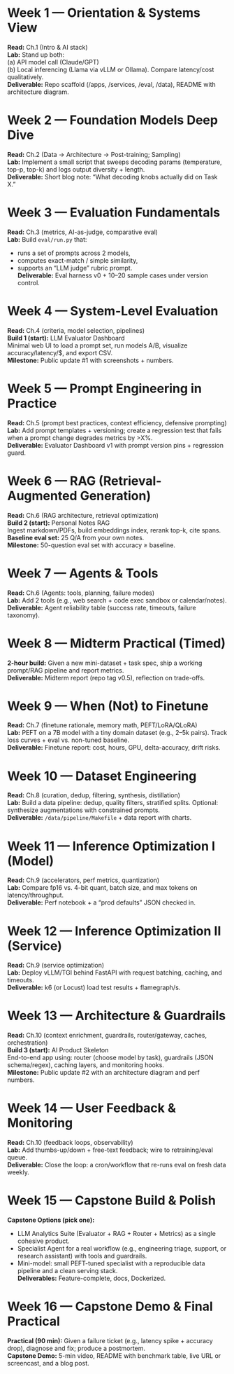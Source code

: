 # Week 1 — Orientation & Systems View
**Read:** Ch.1 (Intro & AI stack)  
**Lab:** Stand up both:  
(a) API model call (Claude/GPT)  
(b) Local inferencing (Llama via vLLM or Ollama). Compare latency/cost qualitatively.  
**Deliverable:** Repo scaffold (/apps, /services, /eval, /data), README with architecture diagram.  

# Week 2 — Foundation Models Deep Dive
**Read:** Ch.2 (Data → Architecture → Post-training; Sampling)  
**Lab:** Implement a small script that sweeps decoding params (temperature, top-p, top-k) and logs output diversity + length.  
**Deliverable:** Short blog note: “What decoding knobs actually did on Task X.”  

# Week 3 — Evaluation Fundamentals
**Read:** Ch.3 (metrics, AI-as-judge, comparative eval)  
**Lab:** Build `eval/run.py` that:  
- runs a set of prompts across 2 models,  
- computes exact-match / simple similarity,  
- supports an “LLM judge” rubric prompt.  
**Deliverable:** Eval harness v0 + 10–20 sample cases under version control.  

# Week 4 — System-Level Evaluation
**Read:** Ch.4 (criteria, model selection, pipelines)  
**Build 1 (start):** LLM Evaluator Dashboard  
Minimal web UI to load a prompt set, run models A/B, visualize accuracy/latency/$, and export CSV.  
**Milestone:** Public update #1 with screenshots + numbers.  

# Week 5 — Prompt Engineering in Practice
**Read:** Ch.5 (prompt best practices, context efficiency, defensive prompting)  
**Lab:** Add prompt templates + versioning; create a regression test that fails when a prompt change degrades metrics by >X%.  
**Deliverable:** Evaluator Dashboard v1 with prompt version pins + regression guard.  

# Week 6 — RAG (Retrieval-Augmented Generation)
**Read:** Ch.6 (RAG architecture, retrieval optimization)  
**Build 2 (start):** Personal Notes RAG  
Ingest markdown/PDFs, build embeddings index, rerank top-k, cite spans.  
**Baseline eval set:** 25 Q/A from your own notes.  
**Milestone:** 50-question eval set with accuracy ≥ baseline.  

# Week 7 — Agents & Tools
**Read:** Ch.6 (Agents: tools, planning, failure modes)  
**Lab:** Add 2 tools (e.g., web search + code exec sandbox or calendar/notes).  
**Deliverable:** Agent reliability table (success rate, timeouts, failure taxonomy).  

# Week 8 — Midterm Practical (Timed)
**2-hour build:** Given a new mini-dataset + task spec, ship a working prompt/RAG pipeline and report metrics.  
**Deliverable:** Midterm report (repo tag v0.5), reflection on trade-offs.  

# Week 9 — When (Not) to Finetune
**Read:** Ch.7 (finetune rationale, memory math, PEFT/LoRA/QLoRA)  
**Lab:** PEFT on a 7B model with a tiny domain dataset (e.g., 2–5k pairs). Track loss curves + eval vs. non-tuned baseline.  
**Deliverable:** Finetune report: cost, hours, GPU, delta-accuracy, drift risks.  

# Week 10 — Dataset Engineering
**Read:** Ch.8 (curation, dedup, filtering, synthesis, distillation)  
**Lab:** Build a data pipeline: dedup, quality filters, stratified splits. Optional: synthesize augmentations with constrained prompts.  
**Deliverable:** `/data/pipeline/Makefile` + data report with charts.  

# Week 11 — Inference Optimization I (Model)
**Read:** Ch.9 (accelerators, perf metrics, quantization)  
**Lab:** Compare fp16 vs. 4-bit quant, batch size, and max tokens on latency/throughput.  
**Deliverable:** Perf notebook + a “prod defaults” JSON checked in.  

# Week 12 — Inference Optimization II (Service)
**Read:** Ch.9 (service optimization)  
**Lab:** Deploy vLLM/TGI behind FastAPI with request batching, caching, and timeouts.  
**Deliverable:** k6 (or Locust) load test results + flamegraph/s.  

# Week 13 — Architecture & Guardrails
**Read:** Ch.10 (context enrichment, guardrails, router/gateway, caches, orchestration)  
**Build 3 (start):** AI Product Skeleton  
End-to-end app using: router (choose model by task), guardrails (JSON schema/regex), caching layers, and monitoring hooks.  
**Milestone:** Public update #2 with an architecture diagram and perf numbers.  

# Week 14 — User Feedback & Monitoring
**Read:** Ch.10 (feedback loops, observability)  
**Lab:** Add thumbs-up/down + free-text feedback; wire to retraining/eval queue.  
**Deliverable:** Close the loop: a cron/workflow that re-runs eval on fresh data weekly.  

# Week 15 — Capstone Build & Polish
**Capstone Options (pick one):**  
- LLM Analytics Suite (Evaluator + RAG + Router + Metrics) as a single cohesive product.  
- Specialist Agent for a real workflow (e.g., engineering triage, support, or research assistant) with tools and guardrails.  
- Mini-model: small PEFT-tuned specialist with a reproducible data pipeline and a clean serving stack.  
**Deliverables:** Feature-complete, docs, Dockerized.  

# Week 16 — Capstone Demo & Final Practical
**Practical (90 min):** Given a failure ticket (e.g., latency spike + accuracy drop), diagnose and fix; produce a postmortem.  
**Capstone Demo:** 5-min video, README with benchmark table, live URL or screencast, and a blog post.  
